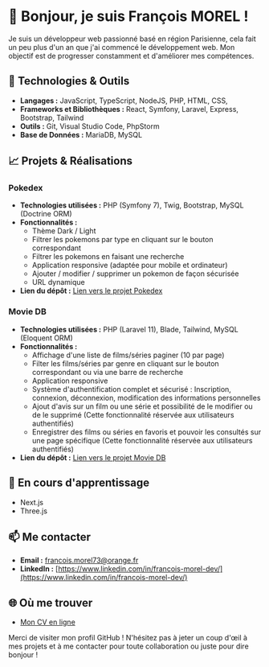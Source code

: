 # 👋 Bonjour, je suis François MOREL !

Je suis un développeur web passionné basé en région Parisienne, cela fait un peu plus d'un an que j'ai commencé le développement web. Mon objectif est de progresser constamment et d'améliorer mes compétences.

## 🔧 Technologies & Outils

- **Langages :** JavaScript, TypeScript, NodeJS, PHP, HTML, CSS,
- **Frameworks et Bibliothèques :** React, Symfony, Laravel, Express, Bootstrap, Tailwind
- **Outils :** Git, Visual Studio Code, PhpStorm
- **Base de Données :** MariaDB, MySQL

## 📈 Projets & Réalisations

### Pokedex

- **Technologies utilisées :** PHP (Symfony 7), Twig, Bootstrap, MySQL (Doctrine ORM)
- **Fonctionnalités :**
  - Thème Dark / Light
  - Filtrer les pokemons par type en cliquant sur le bouton correspondant
  - Filtrer les pokemons en faisant une recherche
  - Application responsive (adaptée pour mobile et ordinateur)
  - Ajouter / modifier / supprimer un pokemon de façon sécurisée
  - URL dynamique
- **Lien du dépôt :** [Lien vers le projet Pokedex](https://github.com/FrancoisMorel73/Pokedex)

### Movie DB

- **Technologies utilisées :** PHP (Laravel 11), Blade, Tailwind, MySQL (Eloquent ORM)
- **Fonctionnalités :**
  -  Affichage d'une liste de films/séries paginer (10 par page)
  -  Filter les films/séries par genre en cliquant sur le bouton correspondant ou via une barre de recherche
  -  Application responsive
  -  Système d'authentification complet et sécurisé : Inscription, connexion, déconnexion, modification des informations personnelles
  -  Ajout d'avis sur un film ou une série et possibilité de le modifier ou de le supprimé (Cette fonctionnalité réservée aux utilisateurs authentifiés)
  -  Enregistrer des films ou séries en favoris et pouvoir les consultés sur une page spécifique (Cette fonctionnalité réservée aux utilisateurs authentifiés)
- **Lien du dépôt :** [Lien vers le projet Movie DB](https://github.com/FrancoisMorel73/movie-db)
   
## 🌱 En cours d'apprentissage

- Next.js
- Three.js

## 📫 Me contacter

- **Email :** [francois.morel73@orange.fr](mailto:francois.morel73@orange.fr)
- **LinkedIn :** [https://www.linkedin.com/in/francois-morel-dev/](https://www.linkedin.com/in/francois-morel-dev/)

## 🌐 Où me trouver

- [Mon CV en ligne](https://francoismorel73.github.io/)

Merci de visiter mon profil GitHub ! N'hésitez pas à jeter un coup d'œil à mes projets et à me contacter pour toute collaboration ou juste pour dire bonjour !

